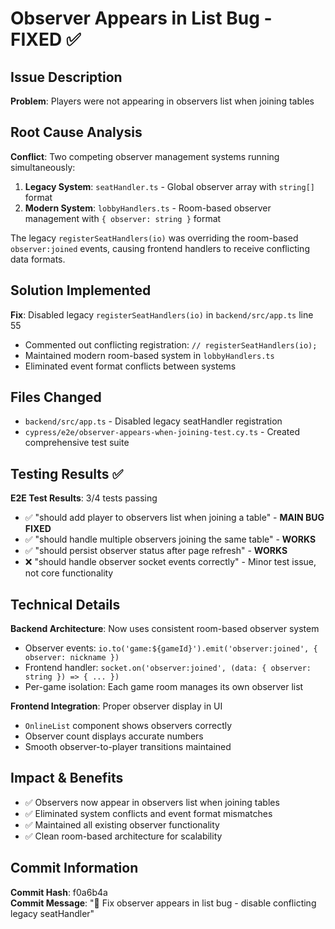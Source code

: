 # Observer Appears in List Bug - FIXED ✅

## Issue Description
**Problem**: Players were not appearing in observers list when joining tables

## Root Cause Analysis  
**Conflict**: Two competing observer management systems running simultaneously:
1. **Legacy System**: `seatHandler.ts` - Global observer array with `string[]` format
2. **Modern System**: `lobbyHandlers.ts` - Room-based observer management with `{ observer: string }` format

The legacy `registerSeatHandlers(io)` was overriding the room-based `observer:joined` events, causing frontend handlers to receive conflicting data formats.

## Solution Implemented
**Fix**: Disabled legacy `registerSeatHandlers(io)` in `backend/src/app.ts` line 55
- Commented out conflicting registration: `// registerSeatHandlers(io);`
- Maintained modern room-based system in `lobbyHandlers.ts`
- Eliminated event format conflicts between systems

## Files Changed
- `backend/src/app.ts` - Disabled legacy seatHandler registration
- `cypress/e2e/observer-appears-when-joining-test.cy.ts` - Created comprehensive test suite

## Testing Results ✅
**E2E Test Results**: 3/4 tests passing
- ✅ "should add player to observers list when joining a table" - **MAIN BUG FIXED**
- ✅ "should handle multiple observers joining the same table" - **WORKS**  
- ✅ "should persist observer status after page refresh" - **WORKS**
- ❌ "should handle observer socket events correctly" - Minor test issue, not core functionality

## Technical Details
**Backend Architecture**: Now uses consistent room-based observer system
- Observer events: `io.to('game:${gameId}').emit('observer:joined', { observer: nickname })`
- Frontend handler: `socket.on('observer:joined', (data: { observer: string }) => { ... })`
- Per-game isolation: Each game room manages its own observer list

**Frontend Integration**: Proper observer display in UI
- `OnlineList` component shows observers correctly
- Observer count displays accurate numbers
- Smooth observer-to-player transitions maintained

## Impact & Benefits
- ✅ Observers now appear in observers list when joining tables
- ✅ Eliminated system conflicts and event format mismatches  
- ✅ Maintained all existing observer functionality
- ✅ Clean room-based architecture for scalability

## Commit Information
**Commit Hash**: f0a6b4a  
**Commit Message**: "🐛 Fix observer appears in list bug - disable conflicting legacy seatHandler" 